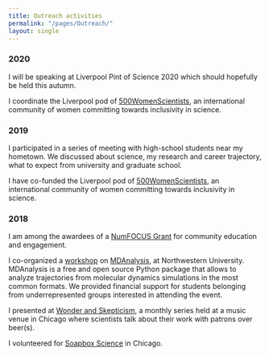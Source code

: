 ```yaml
---
title: Outreach activities
permalink: "/pages/Outreach/"
layout: single
---
```


### 2020

I will be speaking at Liverpool Pint of Science 2020 which should hopefully be held this autumn.

I coordinate the Liverpool pod of [500WomenScientists](https://500womenscientists.org), an international community of women committing towards inclusivity in science. 


### 2019

I participated in a series of meeting with high-school students near my hometown. We discussed about science, my research and career trajectory, what to expect from university and graduate school.   

I have co-funded the Liverpool pod of [500WomenScientists](https://500womenscientists.org), an international community of women committing towards inclusivity in science.


### 2018

I am among the awardees of a [NumFOCUS Grant](https://numfocus.org/blog/summer-2018-open-source-development-grants) for community education and engagement.

I  co-organized a [workshop](https://www.mdanalysis.org/WorkshopHackathon2018/) on [MDAnalysis](https://www.mdanalysis.org), at Northwestern University. MDAnalysis is a free and open source Python package that allows to analyze trajectories from molecular dynamics simulations in the most common formats. We provided financial support for students belonging from underrepresented groups interested in attending the event.

I presented at [Wonder and Skepticism](http://www.wonderandskepticism.com/about), a monthly series held at a music venue in Chicago where scientists talk about their work with patrons over beer(s).

I volunteered for [Soapbox Science](http://soapboxscience.org) in Chicago. 
